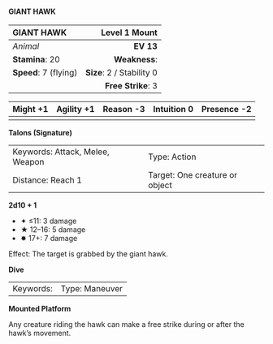 #### GIANT HAWK

| GIANT HAWK            |         **Level 1 Mount** |
| :-------------------- | ------------------------: |
| *Animal*              |                 **EV 13** |
| **Stamina**: 20       |             **Weakness**: |
| **Speed**: 7 (flying) | **Size**: 2 / Stability 0 |
|                       |        **Free Strike**: 3 |

| **Might** +1 | **Agility** +1 | **Reason** -3 | **Intuition** 0 | **Presence** -2 |
| ------------ | -------------- | ------------- | --------------- | --------------- |
|              |                |               |                 |                 |

**Talons (Signature)**

|                                 |                                |
| :------------------------------ | :----------------------------- |
| Keywords: Attack, Melee, Weapon | Type: Action                   |
| Distance: Reach 1               | Target: One creature or object |

**2d10 + 1**

- ✦ ≤11: 3 damage
- ★ 12–16: 5 damage
- ✸ 17+: 7 damage

Effect: The target is grabbed by the giant hawk.

**Dive**

|           |                |
| :-------- | :------------- |
| Keywords: | Type: Maneuver |

**Mounted Platform**

Any creature riding the hawk can make a free strike during or after the hawk’s movement.
